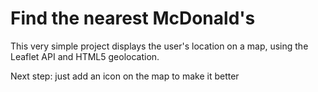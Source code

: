 # Find the nearest McDonald's

This very simple project displays the user's location on a map, using the Leaflet API and HTML5 geolocation.

Next step: just add an icon on the map to make it better
